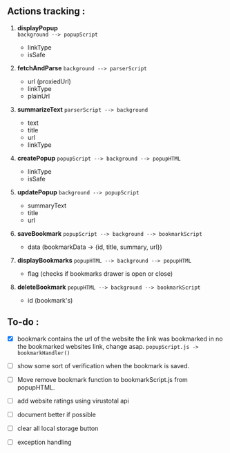 ## Actions tracking :

1. **displayPopup**   
`background --> popupScript`
    - linkType
    - isSafe

2. **fetchAndParse** 
`background --> parserScript`
    - url (proxiedUrl)
    - linkType
    - plainUrl

3. **summarizeText** 
`parserScript --> background`
    - text
    - title
    - url
    - linkType

4. **createPopup** 
`popupScript --> background --> popupHTML`
    - linkType
    - isSafe

5. **updatePopup** 
`background --> popupScript`
    - summaryText
    - title
    - url

6. **saveBookmark** 
`popupScript --> background --> bookmarkScript`
    - data (bookmarkData -> {id, title, summary, url})

7. **displayBookmarks** 
`popupHTML --> background --> popupHTML`
    - flag (checks if bookmarks drawer is open or close)

8. **deleteBookmark**
`popupHTML --> background --> bookmarkScript`
    - id (bookmark's)



## To-do :

- [x] bookmark contains the url of the website the link was bookmarked in no the bookmarked websites link, change asap.
    `popupScript.js -> bookmarkHandler() `
- [ ] show some sort of verification when the bookmark is saved.
- [ ] Move remove bookmark function to bookmarkScript.js from popupHTML.
- [ ] add website ratings using virustotal api
- [ ] document better if possible
- [ ] clear all local storage button
- [ ] exception handling

